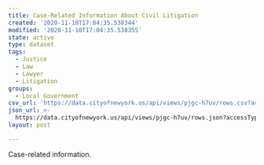 ```yaml
---
title: Case-Related Information About Civil Litigation
created: '2020-11-10T17:04:35.538344'
modified: '2020-11-10T17:04:35.538355'
state: active
type: dataset
tags:
  - Justice
  - Law
  - Lawyer
  - Litigation
groups:
  - Local Government
csv_url: 'https://data.cityofnewyork.us/api/views/pjgc-h7uv/rows.csv?accessType=DOWNLOAD'
json_url: >-
  https://data.cityofnewyork.us/api/views/pjgc-h7uv/rows.json?accessType=DOWNLOAD
layout: post

---
```

Case-related information.
